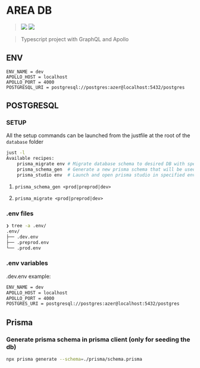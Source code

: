 # AREA DB

> ![](https://badgen.net/badge/icon/graphql?icon=graphql&label)
> ![](https://badgen.net/badge/-/TypeScript?icon=typescript&label&labelColor=blue&color=555555)

> Typescript project with GraphQL and Apollo

## ENV

```
ENV_NAME = dev
APOLLO_HOST = localhost
APOLLO_PORT = 4000
POSTGRESQL_URI = postgresql://postgres:azer@localhost:5432/postgres
```

## POSTGRESQL

### SETUP

All the setup commands can be launched from the justfile at the root of the `database` folder

```bash
just -l
Available recipes:
    prisma_migrate env # Migrate database schema to desired DB with specified environment (possible values are: prod, preprod and dev)
    prisma_schema_gen  # Generate a new prisma schema that will be used inside the code
    prisma_studio env  # Launch and open prisma studio in specified environment (possible values are: prod, preprod and dev)
```

1. `prisma_schema_gen <prod|preprod|dev>`

2. `prisma_migrate <prod|preprod|dev>`


### .env files

```bash
❯ tree -a .env/
.env/
├── .dev.env
├── .preprod.env
└── .prod.env
```

### .env variables

.dev.env example:
```bash
ENV_NAME = dev
APOLLO_HOST = localhost
APOLLO_PORT = 4000
POSTGRES_URI = postgresql://postgres:azer@localhost:5432/postgres
```

## Prisma

### Generate prisma schema in prisma client (only for seeding the db)
```bash
npx prisma generate --schema=./prisma/schema.prisma
```

